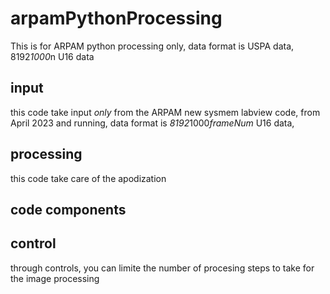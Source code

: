 # arpamPythonProcessing
This is for ARPAM python processing only, data format is USPA data, 8192*1000*n U16 data

## input
this code take input *only* from the ARPAM new sysmem labview code, from April 2023 and running, data format is
*8192*1000*frameNum* U16 data,

## processing
this code take care of the apodization

## code components



## control
through controls, you can limite the number of procesing steps to take for the image processing
